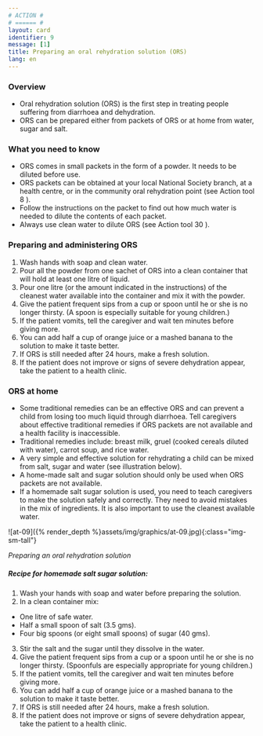 ```yaml
---
# ACTION #
# ====== #
layout: card
identifier: 9
message: [1]
title: Preparing an oral rehydration solution (ORS)
lang: en
---
```


### Overview

- Oral rehydration solution (ORS) is the first step in treating people suffering from diarrhoea and dehydration.
- ORS can be prepared either from packets of ORS or at home from water, sugar and salt.

### What you need to know

- ORS comes in small packets in the form of a powder. It needs to be diluted before use.
- ORS packets can be obtained at your local National Society branch, at a health centre, or in the community oral rehydration point (see Action tool 8 <a class="crosslink" href="{% render_depth %}{% render_link action|8 %}"><i class="fas fa-external-link-alt" aria-hidden="true"></i></a>).
- Follow the instructions on the packet to find out how much water is needed to dilute the contents of each packet.
- Always use clean water to dilute ORS (see Action tool 30 <a class="crosslink" href="{% render_depth %}{% render_link action|30 %}"><i class="fas fa-external-link-alt" aria-hidden="true"></i></a>).

### Preparing and administering ORS

1.	Wash hands with soap and clean water.
2.	Pour all the powder from one sachet of ORS into a clean container that will hold at least one litre of liquid.
3.	Pour one litre (or the amount indicated in the instructions) of the cleanest water available into the container and mix it with the powder.
4.	Give the patient frequent sips from a cup or spoon until he or she is no longer thirsty. (A spoon is especially suitable for young children.)
5.	If the patient vomits, tell the caregiver and wait ten minutes before giving more.
6.	You can add half a cup of orange juice or a mashed banana to the solution to make it taste better.
7.	If ORS is still needed after 24 hours, make a fresh solution.
8.	If the patient does not improve or signs of severe dehydration appear, take the patient to a health clinic.

### ORS at home

- Some traditional remedies can be an effective ORS and can prevent a child from losing too much liquid through diarrhoea. Tell caregivers about effective traditional remedies if ORS packets are not available and a health facility is inaccessible.
- Traditional remedies include: breast milk, gruel (cooked cereals diluted with water), carrot soup, and rice water.
- A very simple and effective solution for rehydrating a child can be mixed from salt, sugar and water (see illustration below).
- A home-made salt and sugar solution should only be used when ORS packets are not available.
- If a homemade salt sugar solution is used, you need to teach caregivers to make the solution safely and correctly. They need to avoid mistakes in the mix of ingredients. It is also important to use the cleanest available water.

![at-09]({% render_depth %}assets/img/graphics/at-09.jpg){:class="img-sm-tall"}

*Preparing an oral rehydration solution*

##### Recipe for homemade salt sugar solution:
1. Wash your hands with soap and water before preparing the solution.
2. 	In a clean container mix:
  - One litre of safe water.
  - Half a small spoon of salt (3.5 gms).
  - Four big spoons (or eight small spoons) of sugar (40 gms).
3. 	Stir the salt and the sugar until they dissolve in the water.
4. 	Give the patient frequent sips from a cup or a spoon until he or she is no longer thirsty. (Spoonfuls are especially appropriate for young children.) 	
5.	If the patient vomits, tell the caregiver and wait ten minutes before giving more.
6. 	You can add half a cup of orange juice or a mashed banana to the solution to make it taste better.
7. 	If ORS is still needed after 24 hours, make a fresh solution.
8. 	If the patient does not improve or signs of severe dehydration appear, take the patient to a health clinic.
